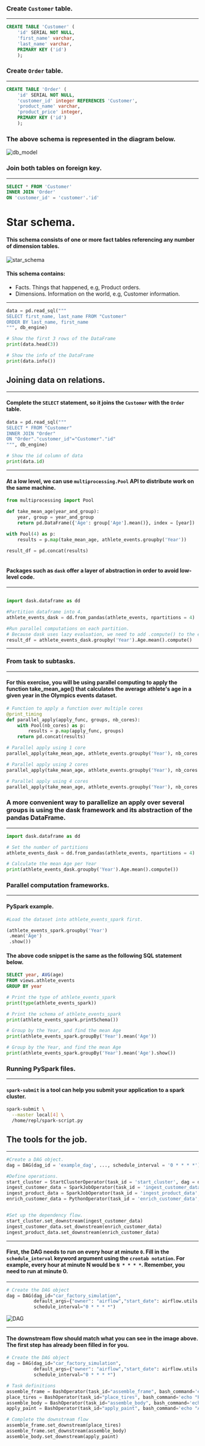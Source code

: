 ### Create `Customer` table.
***
```sql
CREATE TABLE 'Customer' (
    'id' SERIAL NOT NULL,
    'first_name' varchar,
    'last_name' varchar,
    PRIMARY KEY ('id')
    );
```

### Create `Order` table.
***

```sql
CREATE TABLE 'Order' (
    'id' SERIAL NOT NULL,
    'customer_id' integer REFERENCES 'Customer',
    'product_name' varchar,
    'product_price' integer,
    PRIMARY KEY ('id')
    );
```
### The above schema is represented in the diagram below.
![db_model](../inputs/db_model.png)


### Join both tables on foreign key.
***

```sql
SELECT * FROM 'Customer' 
INNER JOIN 'Order' 
ON 'customer_id' = 'customer'.'id'
```


# Star schema.
#### This schema consists of one or more fact tables referencing any number of dimension tables.

![star_schema](../inputs/sql_star_schema.png)

#### This schema contains:
- Facts. Things that happened, e.g, Product orders.
- Dimensions. Information on the world, e.g, Customer information.
***
```python
data = pd.read_sql("""
SELECT first_name, last_name FROM "Customer"
ORDER BY last_name, first_name
""", db_engine)

# Show the first 3 rows of the DataFrame
print(data.head(3))

# Show the info of the DataFrame
print(data.info())
```


## Joining data on relations.
***

#### Complete the `SELECT` statement, so it joins the `Customer` with the `Order` table.

```python
data = pd.read_sql("""
SELECT * FROM "Customer"
INNER JOIN "Order"
ON "Order"."customer_id"="Customer"."id"
""", db_engine)

# Show the id column of data
print(data.id)
```


***
#### At a low level, we can use `multiprocessing.Pool` API to distribute work on the same machine.

```python
from multiprocessing import Pool

def take_mean_age(year_and_group):
    year, group = year_and_group
    return pd.DataFrame({'Age': group['Age'].mean()}, index = [year])

with Pool(4) as p:
    results = p.map(take_mean_age, athlete_events.groupby('Year'))
    
result_df = pd.concat(results)
    
```

#### Packages such as `dask` offer a layer of abstraction in order to avoid low-level code. 
***

```python

import dask.dataframe as dd

#Partition dataframe into 4.
athlete_events_dask = dd.from_pandas(athlete_events, npartitions = 4)

#Run parallel computations on each partition.
# Because dask uses lazy evaluation, we need to add .compute() to the end of the chain.
result_df = athlete_events_dask.groupby('Year').Age.mean().compute()

```
***

### From task to subtasks.
***
#### For this exercise, you will be using parallel computing to apply the function take_mean_age() that calculates the average athlete's age in a given year in the Olympics events dataset. 

```python 
# Function to apply a function over multiple cores
@print_timing
def parallel_apply(apply_func, groups, nb_cores):
    with Pool(nb_cores) as p:
        results = p.map(apply_func, groups)
    return pd.concat(results)

# Parallel apply using 1 core
parallel_apply(take_mean_age, athlete_events.groupby('Year'), nb_cores = 1)

# Parallel apply using 2 cores
parallel_apply(take_mean_age, athlete_events.groupby('Year'), nb_cores = 2)

# Parallel apply using 4 cores
parallel_apply(take_mean_age, athlete_events.groupby('Year'), nb_cores = 4)

```

### A more convenient way to parallelize an apply over several groups is using the dask framework and its abstraction of the pandas DataFrame.
***

```python
import dask.dataframe as dd

# Set the number of partitions
athlete_events_dask = dd.from_pandas(athlete_events, npartitions = 4)

# Calculate the mean Age per Year
print(athlete_events_dask.groupby('Year').Age.mean().compute())
```


### Parallel computation frameworks.
***
#### PySpark example.
```python
#Load the dataset into athlete_events_spark first.

(athlete_events_spark.groupby('Year')
 .mean('Age')
 .show())

```
#### The above code snippet is the same as the following SQL statement below.

```sql
SELECT year, AVG(age)
FROM views.athlete_events
GROUP BY year
```

```python
# Print the type of athlete_events_spark
print(type(athlete_events_spark))

# Print the schema of athlete_events_spark
print(athlete_events_spark.printSchema())

# Group by the Year, and find the mean Age
print(athlete_events_spark.groupBy('Year').mean('Age'))

# Group by the Year, and find the mean Age
print(athlete_events_spark.groupBy('Year').mean('Age').show())
```


### Running PySpark files.
***
#### `spark-submit` is a tool can help you submit your application to a spark cluster.

```bash
spark-submit \
  --master local[4] \
  /home/repl/spark-script.py
```


## The tools for the job.
***

```python
#Create a DAG object.
dag = DAG(dag_id = 'example_dag', ..., schedule_interval = '0 * * * *')

#Define operations.
start_cluster = StartClusterOperator(task_id = 'start_cluster', dag = dag)
ingest_customer_data = SparkJobOperator(task_id = 'ingest_customer_data', dag = dag)
ingest_product_data = SparkJobOperator(task_id = 'ingest_product_data', dag = dag)
enrich_customer_data = PythonOperator(task_id = 'enrich_customer_data', ..., dag = dag)


#Set up the dependency flow.
start_cluster.set_downstream(ingest_customer_data)
ingest_customer_data.set_downstream(enrich_customer_data)
ingest_product_data.set_downstream(enrich_customer_data)
```

***
#### First, the DAG needs to run on every hour at minute `0`. Fill in the `schedule_interval` keyword argument using the `crontab notation`. For example, every hour at minute N would be `N * * * *`. Remember, you need to run at minute 0.
***
```python
# Create the DAG object
dag = DAG(dag_id="car_factory_simulation",
          default_args={"owner": "airflow","start_date": airflow.utils.dates.days_ago(2)},
          schedule_interval="0 * * * *")
```

![DAG](../inputs/DAG.png)
***
#### The downstream flow should match what you can see in the image above. The first step has already been filled in for you.

```python
# Create the DAG object
dag = DAG(dag_id="car_factory_simulation",
          default_args={"owner": "airflow","start_date": airflow.utils.dates.days_ago(2)},
          schedule_interval="0 * * * *")

# Task definitions
assemble_frame = BashOperator(task_id="assemble_frame", bash_command='echo "Assembling frame"', dag=dag)
place_tires = BashOperator(task_id="place_tires", bash_command='echo "Placing tires"', dag=dag)
assemble_body = BashOperator(task_id="assemble_body", bash_command='echo "Assembling body"', dag=dag)
apply_paint = BashOperator(task_id="apply_paint", bash_command='echo "Applying paint"', dag=dag)

# Complete the downstream flow
assemble_frame.set_downstream(place_tires)
assemble_frame.set_downstream(assemble_body)
assemble_body.set_downstream(apply_paint)
```